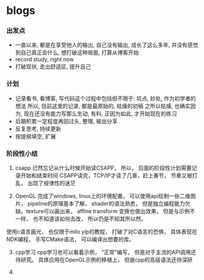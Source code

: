 # blogs

### 出发点
- 一直以来, 都是在享受他人的输出, 自己没有输出, 成长了这么多年, 并没有感觉到自己真正会什么, 想打破这种局面, 打算从博客开始
- record study, right now
- 打破现状, 走出舒适区, 提升自己

### 计划
- 记录看书, 看博客, 写代码这个过程中包括但不限于: 坑点, 妙处, 作为初学者的想法
    所以, 目前这里的记录, 都是最原始的, 枯燥的初稿
    之所以枯燥, 也确实因为, 现在还没有能力写那么生动, 有料, 正因为如此, 才开始现在的练习
- 后期积累一定程度再回过头, 整理, 输出分享
- 反复思考, 持续更新
- 按提纲填空, 扩展

### 阶段性小结
1. csapp 
已然忘记从什么时候开始读CSAPP， 所以， 后面的阶段性计划需要记录开始和结束时间
CSAPP读完，TCP/IP才读了几章，赶上春节， 节奏又被打乱， 出现了规律性的迷茫

2. OpenGL
完成了windows, linux上的环境配置， 可以使用api绘制一些二维图片， pipeline的原理基本了解， shader的语法熟悉， 但是独立编程能力欠缺。texture可以画出来， affine transform 变换也做出效果， 但是与示例不一样， 也不知道该如何去改， 所以仍是不知其所以然。

使用c语言画光， 也仅限于milo yip的教程， 打破了对C语言的恐惧， 具体表现在NDK编程， 手写CMake语法， 可以编译出想要的库。 

3. cpp学习
cpp学习也可以看着示例， “正常”编写， 但是对于主流的API调用还待研究。 
具体应用在OpenGL示例的移植上， 但是cpp的高级语法还待深研

4. 

